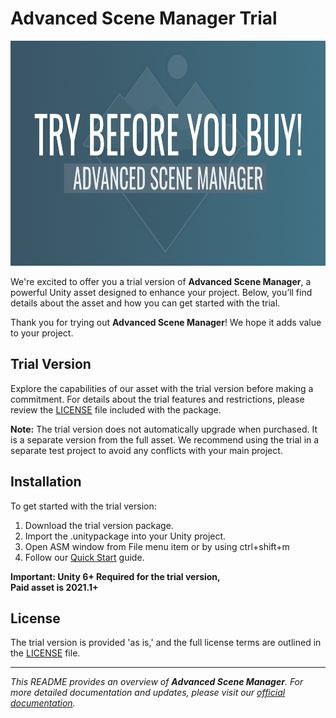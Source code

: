 # Advanced Scene Manager Trial

<p align="center">
  <img src="/trial/Trial.png" width="640" height="360" />
</p>

We're excited to offer you a trial version of **Advanced Scene Manager**, a powerful Unity asset designed to enhance your project. Below, you’ll find details about the asset and how you can get started with the trial.

Thank you for trying out **Advanced Scene Manager**! We hope it adds value to your project.

## Trial Version

Explore the capabilities of our asset with the trial version before making a commitment. For details about the trial features and restrictions, please review the [LICENSE](./LICENSE.md) file included with the package.

**Note:** The trial version does not automatically upgrade when purchased. It is a separate version from the full asset. We recommend using the trial in a separate test project to avoid any conflicts with your main project.

## Installation

To get started with the trial version:

1. Download the trial version package.
2. Import the .unitypackage into your Unity project.
3. Open ASM window from File menu item or by using ctrl+shift+m
4. Follow our [Quick Start](https://github.com/Lazy-Solutions/AdvancedSceneManager/blob/2.0/guides/Quick%20start.md) guide.

**Important: Unity 6+ Required for the trial version,** <br />
**Paid asset is 2021.1+**

## License

The trial version is provided 'as is,' and the full license terms are outlined in the [LICENSE](./LICENSE) file.

---

*This README provides an overview of **Advanced Scene Manager**. For more detailed documentation and updates, please visit our [official documentation](/).*
